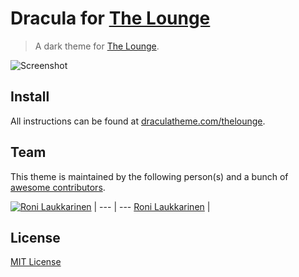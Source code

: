 # Dracula for [The Lounge](https://github.com/thelounge/thelounge)

> A dark theme for [The Lounge](https://github.com/thelounge/thelounge).

![Screenshot](https://i.imgur.com/pOXyv3f.png)

## Install

All instructions can be found at [draculatheme.com/thelounge](https://draculatheme.com/thelounge).

## Team

This theme is maintained by the following person(s) and a bunch of [awesome contributors](https://github.com/dracula/thelounge/graphs/contributors).

[![Roni Laukkarinen](https://avatars0.githubusercontent.com/u/1534150?v=3&s=70)](https://github.com/ronilaukkarinen) |
--- | ---
[Roni Laukkarinen](https://github.com/ronilaukkarinen) | 

## License

[MIT License](./LICENSE)
